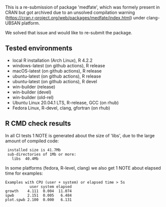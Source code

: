 This is a re-submission of package 'medfate', which was formely present in CRAN but got
archived due to an unsolved compilation warning (https://cran.r-project.org/web/packages/medfate/index.html) under clang-UBSAN platform. 

We solved that issue and would like to re-submit the package.

## Tested environments

* local R installation (Arch Linux), R 4.2.2
* windows-latest (on github actions), R release
* macOS-latest (on github actions), R release
* ubuntu-latest (on github actions), R release
* ubuntu-latest (on github actions), R devel
* win-builder (release)
* win-builder (devel)
* win-builder (old-rel)
* Ubuntu Linux 20.04.1 LTS, R-release, GCC (on rhub)
* Fedora Linux, R-devel, clang, gfortran (on rhub)

## R CMD check results

In all CI tests 1 NOTE is generated about the size of 'libs', due to the large
amount of compiled code:

     installed size is 41.7Mb
     sub-directories of 1Mb or more:
       libs  40.4Mb

In some platforms (fedora, R-level, clang) we also get 1 NOTE about elapsed time for examples:

    Examples with CPU (user + system) or elapsed time > 5s
               user system elapsed
    growth    4.111  0.004  11.074
    spwb      2.151  0.005   6.484
    plot.spwb 2.100  0.000   6.131
